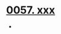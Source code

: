 # [0057. xxx](https://github.com/Tdahuyou/TNotes.react/tree/main/0057.%20xxx)

<!-- region:toc -->


- 

<!-- endregion:toc -->
